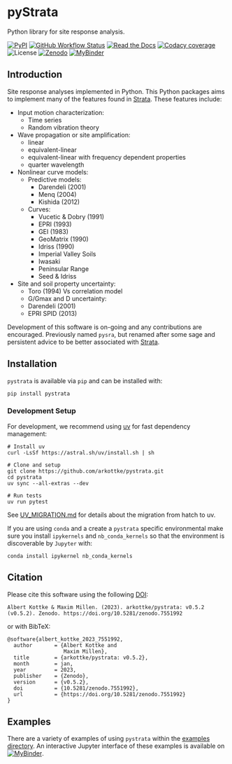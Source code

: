 # pyStrata

Python library for site response analysis.

[![PyPI](https://img.shields.io/pypi/v/pystrata)](https://pypi.org/project/pystrata/)
[![GitHub Workflow Status](https://img.shields.io/github/actions/workflow/status/arkottke/pystrata/python-app.yml)](https://github.com/arkottke/pystrata/actions/workflows/python-app.yml)
[![Read the
Docs](https://img.shields.io/readthedocs/pystrata)](https://pystrata.readthedocs.io/en/latest/)
[![Codacy coverage](https://img.shields.io/codacy/coverage/6dbbb3a4279744d697b9bfe08af19ded)](https://app.codacy.com/gh/arkottke/pystrata/dashboard)
![License](https://img.shields.io/badge/license-MIT-blue.svg)
[![Zenodo](https://zenodo.org/badge/8959678.svg)](https://zenodo.org/badge/latestdoi/8959678)
[![MyBinder](https://mybinder.org/badge_logo.svg)](https://mybinder.org/v2/gh/arkottke/pystrata/main?filepath=examples)

## Introduction

Site response analyses implemented in Python. This Python packages aims
to implement many of the features found in
[Strata](https://github.com/arkottke/strata). These features include:

-   Input motion characterization:
    -   Time series
    -   Random vibration theory
-   Wave propagation or site amplification:
    -   linear
    -   equivalent-linear
    -   equivalent-linear with frequency dependent properties
    -   quarter wavelength
-   Nonlinear curve models:
    -   Predictive models:
        -   Darendeli (2001)
        -   Menq (2004)
        -   Kishida (2012)
    -   Curves:
        -   Vucetic & Dobry (1991)
        -   EPRI (1993)
        -   GEI (1983)
        -   GeoMatrix (1990)
        -   Idriss (1990)
        -   Imperial Valley Soils
        -   Iwasaki
        -   Peninsular Range
        -   Seed & Idriss
-   Site and soil property uncertainty:
    -   Toro (1994) Vs correlation model
    -   G/Gmax and D uncertainty:
    -   Darendeli (2001)
    -   EPRI SPID (2013)

Development of this software is on-going and any contributions are
encouraged. Previously named `pysra`, but renamed after some sage and
persistent advice to be better associated with
[Strata](https://github.com/arkottke/strata).

## Installation

`pystrata` is available via `pip` and can be installed with:

    pip install pystrata

### Development Setup

For development, we recommend using [uv](https://docs.astral.sh/uv/) for fast dependency management:

    # Install uv
    curl -LsSf https://astral.sh/uv/install.sh | sh

    # Clone and setup
    git clone https://github.com/arkottke/pystrata.git
    cd pystrata
    uv sync --all-extras --dev

    # Run tests
    uv run pytest

See [UV_MIGRATION.md](UV_MIGRATION.md) for details about the migration from hatch to uv.

If you are using `conda` and a create a `pystrata` specific
environmental make sure you install `ipykernels` and `nb_conda_kernels`
so that the environment is discoverable by `Jupyter` with:

    conda install ipykernel nb_conda_kernels

## Citation

Please cite this software using the following
[DOI](https://zenodo.org/badge/latestdoi/8959678):

    Albert Kottke & Maxim Millen. (2023). arkottke/pystrata: v0.5.2 (v0.5.2). Zenodo. https://doi.org/10.5281/zenodo.7551992

or with BibTeX:

    @software{albert_kottke_2023_7551992,
      author       = {Albert Kottke and
                      Maxim Millen},
      title        = {arkottke/pystrata: v0.5.2},
      month        = jan,
      year         = 2023,
      publisher    = {Zenodo},
      version      = {v0.5.2},
      doi          = {10.5281/zenodo.7551992},
      url          = {https://doi.org/10.5281/zenodo.7551992}
    }

## Examples

There are a variety of examples of using `pystrata` within the [examples
directory](https://github.com/arkottke/pystrata/tree/main/examples). An
interactive Jupyter interface of these examples is available on
[![MyBinder](https://mybinder.org/badge_logo.svg)](https://mybinder.org/v2/gh/arkottke/pystrata/main?filepath=examples).
